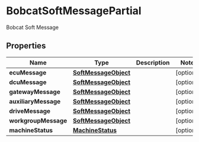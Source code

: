 

# BobcatSoftMessagePartial

Bobcat Soft Message

## Properties

| Name | Type | Description | Notes |
|------------ | ------------- | ------------- | -------------|
|**ecuMessage** | [**SoftMessageObject**](SoftMessageObject.md) |  |  [optional] |
|**dcuMessage** | [**SoftMessageObject**](SoftMessageObject.md) |  |  [optional] |
|**gatewayMessage** | [**SoftMessageObject**](SoftMessageObject.md) |  |  [optional] |
|**auxiliaryMessage** | [**SoftMessageObject**](SoftMessageObject.md) |  |  [optional] |
|**driveMessage** | [**SoftMessageObject**](SoftMessageObject.md) |  |  [optional] |
|**workgroupMessage** | [**SoftMessageObject**](SoftMessageObject.md) |  |  [optional] |
|**machineStatus** | [**MachineStatus**](MachineStatus.md) |  |  [optional] |



